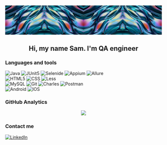 [![Header](https://github.com/SamGruzdev/samgruzdev/blob/main/assets/Header_3.png)](http://samgruzdev.ru/)

<h2 align="center">Hi, my name Sam. I'm QA engineer</h2>

### Languages and tools

![Java](https://img.shields.io/badge/-Java-333333?style=flat&logo=Java)
![JUnit5](https://img.shields.io/badge/-Junit5-333333?style=flat&logo=junit5)
![Selenide](https://img.shields.io/badge/-Selenide-333333?style=flat&logo=Selenium&logoColor=blue)
![Appium](https://img.shields.io/badge/-Appium-730099?style=flat&logo=Appium&logoColor=blue)
![Allure](https://img.shields.io/badge/-Allure_report-00998a?style=flat&logo=allure&logoColor=blue)  
![HTML5](https://img.shields.io/badge/-HTML5-333333?style=flat&logo=HTML5)
![CSS](https://img.shields.io/badge/-CSS-333333?style=flat&logo=CSS3&logoColor=1572B6)
![Less](https://img.shields.io/badge/-Less-000000?style=flat&logo=less)  
![MySQL](https://img.shields.io/badge/-MySQL-333333?style=flat&logo=mysql)
![Git](https://img.shields.io/badge/-Git-000000?style=flat&logo=git)
![Charles](https://img.shields.io/badge/-Charles-99003d?style=flat&logo=Charles)
![Postman](https://img.shields.io/badge/-Postman-205fbd?style=flat&logo=postman)    
![Android](https://img.shields.io/badge/-Android-333333?style=flat&logo=Android)
![IOS](https://img.shields.io/badge/-IOS-333333?style=flat)

### GitHub Analytics
<p align="center">
    <a href="https://github.com/SamGruzdev">
        <img height="150em" src="https://github-readme-stats.vercel.app/api?username=SamGruzdev&show_icons=true&count_private=true&theme=react&hide_border=true&bg_color=0D1117"/>
    </a>
</p>

### Contact me

<a href="https://www.linkedin.com/in/samgruzdev/" target="_blank"> <img src="https://img.icons8.com/color/48/000000/linkedin.png" alt="LinkedIn" width="28" height="28"/></a>
